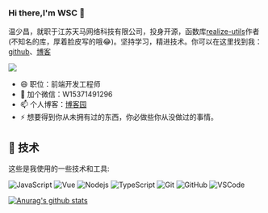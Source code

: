 ### Hi there,I'm WSC 👋
温少昌，就职于江苏天马网络科技有限公司，投身开源，函数库[realize-utils](https://github.com/wenreq/realize-utils)作者(不知名的库，厚着脸皮写的哦😂)。坚持学习，精进技术。你可以在这里找到我：[github](https://github.com/wenreq)、[博客](https://www.cnblogs.com/wenshaochang123/)

![](https://visitor-badge.glitch.me/badge?page_id=wenreq.wenreq)

- 😄 职位：前端开发工程师
- 💬 加个微信：W15371491296
- 📫 个人博客：[博客园](https://www.cnblogs.com/wenshaochang123/)
- ⚡ 想要得到你从未拥有过的东西，你必做些你从没做过的事情。

## 🌱 技术

这些是我使用的一些技术和工具:

![JavaScript](https://img.shields.io/badge/-JavaScript-black?style=flat-square&logo=javascript)
![Vue](https://img.shields.io/badge/-Vue-339933?style=flat-square&logo=vue.js&logoColor=white)
![Nodejs](https://img.shields.io/badge/-Nodejs-339933?style=flat-square&logo=Node.js&logoColor=white)
![TypeScript](https://img.shields.io/badge/-TypeScript-007ACC?style=flat-square&logo=typescript&logoColor=white)
![Git](https://img.shields.io/badge/-Git-black?style=flat-square&logo=git)
![GitHub](https://img.shields.io/badge/-GitHub-181717?style=flat-square&logo=github)
![VSCode](https://img.shields.io/badge/-VSCode-007ACC?style=flat-square&logo=visual-studio-code&logoColor=white)

[![Anurag's github stats](https://github-readme-stats.vercel.app/api?username=wenreq&show_icons=true&theme=cobalt)](https://github.com/anuraghazra/github-readme-stats)

<!--
**wenreq/wenreq** is a ✨ _special_ ✨ repository because its `README.md` (this file) appears on your GitHub profile.

Here are some ideas to get you started:

- 🔭 I’m currently working on ...
- 🌱 I’m currently learning ...
- 👯 I’m looking to collaborate on ...
- 🤔 I’m looking for help with ...
- 💬 Ask me about ...
- 📫 How to reach me: ...
- 😄 Pronouns: ...
- ⚡ Fun fact: ...
-->

